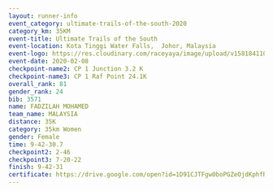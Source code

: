```yaml
--- 
layout: runner-info 
event_category: ultimate-trails-of-the-south-2020 
category_km: 35KM 
event-title: Ultimate Trails of the South 
event-location: Kota Tinggi Water Falls,  Johor, Malaysia 
event-logo: https://res.cloudinary.com/raceyaya/image/upload/v1581841103/logo/2020/ultimate-trails-2020_i93dfj.jpg 
event-date: 2020-02-08 
checkpoint-name2: CP 1 Junction 3.2 K 
checkpoint-name3: CP 1 Raf Point 24.1K 
overall_rank: 81
gender_rank: 24
bib: 3571
name: FADZILAH MOHAMED
team_name: MALAYSIA
distance: 35K
category: 35km Women
gender: Female
time: 9-42-30.7
checkpoint2: 2-46
checkpoint3: 7-20-22
finish: 9-42-31
certificate: https://drive.google.com/open?id=1D91CJTFgw0boPGZeOjdKphfR1lW_9gHE
--- 
```

